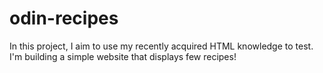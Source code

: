 # odin-recipes
In this project, I aim to use my recently acquired HTML knowledge to test. 
I'm building a simple website that displays few recipes!
